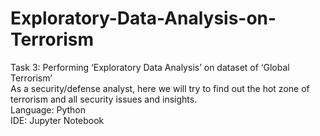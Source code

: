 # Exploratory-Data-Analysis-on-Terrorism
Task 3: Performing ‘Exploratory Data Analysis’ on dataset of ‘Global Terrorism’  
As a security/defense analyst, here we will try to find out the hot zone of terrorism and all security issues and insights.  
Language: Python  
IDE: Jupyter Notebook  
